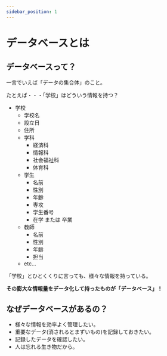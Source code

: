 ```yaml
---
sidebar_position: 1
---
```


# データベースとは

## データベースって？
一言でいえば「データの集合体」のこと。

たとえば・・・「学校」はどういう情報を持つ？
 - 学校
   - 学校名
   - 設立日
   - 住所
   - 学科
     - 経済科
     - 情報科
     - 社会福祉科
     - 体育科
   - 学生
     - 名前
     - 性別
     - 年齢
     - 専攻
     - 学生番号
     - 在学 または 卒業
   - 教師
     - 名前
     - 性別
     - 年齢
     - 担当
   - etc...

「学校」とひとくくりに言っても、様々な情報を持っている。

**その膨大な情報量をデータ化して持ったものが「データベース」！**

## なぜデータベースがあるの？
- 様々な情報を効率よく管理したい。
- 重要なデータ(消されるとまずいもの)を記録しておきたい。
- 記録したデータを確認したい。
- 人は忘れる生き物だから。  
